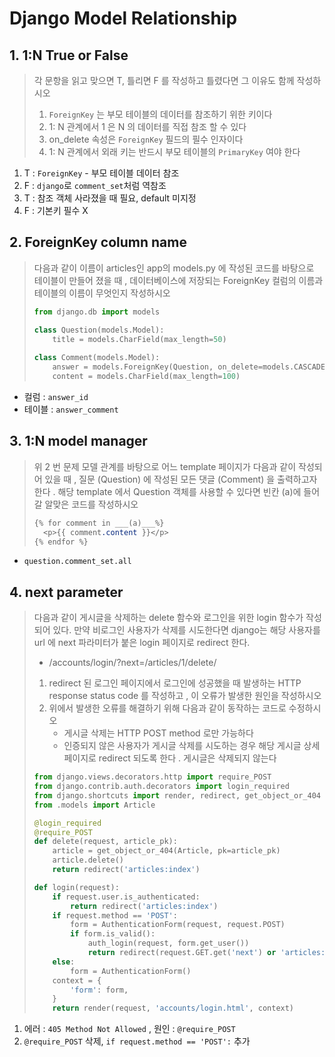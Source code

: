 # Django Model Relationship



## 1. 1:N True or False

> 각 문항을 읽고 맞으면 T, 틀리면 F 를 작성하고 틀렸다면 그 이유도 함께 작성하시오
>
> 1. `ForeignKey` 는 부모 테이블의 데이터를 참조하기 위한 키이다
> 2. 1: N 관계에서 1 은 N 의 데이터를 직접 참조 할 수 있다
> 3. on_delete 속성은 `ForeignKey` 필드의 필수 인자이다
> 4. 1: N 관계에서 외래 키는 반드시 부모 테이블의 `PrimaryKey` 여야 한다

1. T : `ForeignKey` - 부모 테이블 데이터 참조
2. F : `django`로 `comment_set`처럼 역참조
3. T : 참조 객체 사라졌을 때 필요, default 미지정
4. F : 기본키 필수 X



## 2. ForeignKey column name

> 다음과 같이 이름이 articles인 app의 models.py 에 작성된 코드를 바탕으로 테이블이 만들어 졌을 때 , 데이터베이스에 저장되는 ForeignKey 컬럼의 이름과 테이블의 이름이 무엇인지 작성하시오
>
> ```python
> from django.db import models
> 
> class Question(models.Model):
>     title = models.CharField(max_length=50)
>     
> class Comment(models.Model):
>     answer = models.ForeignKey(Question, on_delete=models.CASCADE)
>     content = models.CharField(max_length=100)
> ```

- 컬럼 : `answer_id`
- 테이블 : `answer_comment`



## 3. 1:N model manager

> 위 2 번 문제 모델 관계를 바탕으로 어느 template 페이지가 다음과 같이 작성되어 있을 때 , 질문 (Question) 에 작성된 모든 댓글 (Comment) 을 출력하고자 한다 . 해당 template 에서 Question 객체를 사용할 수 있다면 빈칸 (a)에 들어갈 알맞은 코드를 작성하시오
>
> ```css
> {% for comment in ___(a)___%}
> 	<p>{{ comment.content }}</p>
> {% endfor %}
> ```

- `question.comment_set.all`



## 4. next parameter

> 다음과 같이 게시글을 삭제하는 delete 함수와 로그인을 위한 login 함수가 작성되어 있다. 만약 비로그인 사용자가 삭제를 시도한다면 django는 해당 사용자를 url 에 next 파라미터가 붙은 login 페이지로 redirect 한다.
>
> - /accounts/login/?next=/articles/1/delete/
>
> 1. redirect 된 로그인 페이지에서 로그인에 성공했을 때 발생하는 HTTP response status code 를 작성하고 , 이 오류가 발생한 원인을 작성하시오
> 2. 위에서 발생한 오류를 해결하기 위해 다음과 같이 동작하는 코드로 수정하시오
>    - 게시글 삭제는 HTTP POST method 로만 가능하다
>    - 인증되지 않은 사용자가 게시글 삭제를 시도하는 경우 해당 게시글 상세페이지로 redirect 되도록 한다 . 게시글은 삭제되지 않는다
>
> ```python
> from django.views.decorators.http import require_POST
> from django.contrib.auth.decorators import login_required
> from django.shortcuts import render, redirect, get_object_or_404
> from .models import Article
> 
> @login_required
> @require_POST
> def delete(request, article_pk):
>     article = get_object_or_404(Article, pk=article_pk)
>     article.delete()
>     return redirect('articles:index')
> ```
>
> ```python
> def login(request):
>     if request.user.is_authenticated:
>         return redirect('articles:index')       
>     if request.method == 'POST':
>         form = AuthenticationForm(request, request.POST)
>         if form.is_valid():
>             auth_login(request, form.get_user())
>             return redirect(request.GET.get('next') or 'articles:index')
>     else:
>         form = AuthenticationForm()
>     context = {
>         'form': form,
>     }
>     return render(request, 'accounts/login.html', context)
> ```

1. 에러 : `405 Method Not Allowed` , 원인 : `@require_POST`
2. `@require_POST` 삭제, `if request.method == 'POST':` 추가 

